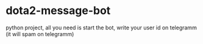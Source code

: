 # dota2-message-bot
python project, all you need is start the bot, write your user id on telegramm (it will spam on telegramm)
